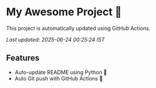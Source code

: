 # My Awesome Project 🚀

This project is automatically updated using GitHub Actions.

_Last updated: 2025-06-24 00:25:24 IST_

## Features
- Auto-update README using Python 🐍
- Auto Git push with GitHub Actions 🤖
